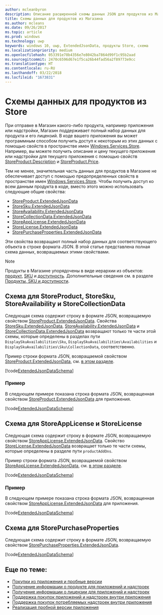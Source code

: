 ```yaml
---
author: mcleanbyron
description: Описание расширенной схемы данных JSON для продуктов из Магазина в пространстве имен Windows.Services.Store.
title: Схемы данных для продуктов из Магазина
ms.author: mcleans
ms.date: 09/26/2017
ms.topic: article
ms.prod: windows
ms.technology: uwp
keywords: windows 10, uwp, ExtendedJsonData, продукты Store, схема
ms.localizationpriority: medium
ms.openlocfilehash: 053391e78b4356e7e8042ba7864d99f1c95b2aad
ms.sourcegitcommit: 2470c6596d67e1f5ca26b44fad56a2f89773e9cc
ms.translationtype: HT
ms.contentlocale: ru-RU
ms.lasthandoff: 03/22/2018
ms.locfileid: "1673831"
---
```

# <a name="data-schemas-for-store-products"></a>Схемы данных для продуктов из Store

При отправке в Магазин какого-либо продукта, например приложения или надстройки, Магазин поддерживает полный набор данных для продукта и его лицензий. В коде вашего приложения вы может программным способом получить доступ к некоторым из этих данных с помощью свойств в пространстве имен [Windows.Services.Store](https://msdn.microsoft.com/library/windows/apps/windows.services.store.aspx). Например, вы можете получить описание и цену текущего приложения или надстройки для текущего приложения с помощью свойств [StoreProduct.Description](https://docs.microsoft.com/uwp/api/windows.services.store.storeproduct.Description) и [StoreProduct.Price](https://docs.microsoft.com/uwp/api/windows.services.store.storeproduct.Price).

Тем не менее, значительная часть данных для продуктов в Магазине не обеспечивает доступ с помощью предопределенных свойств в пространстве имен [Windows.Services.Store](https://msdn.microsoft.com/library/windows/apps/windows.services.store.aspx). Чтобы получить доступ ко всем данным продукта в коде, вместо этого можно использовать следующие общие свойства:

* [StoreProduct.ExtendedJsonData](https://docs.microsoft.com/uwp/api/windows.services.store.storeproduct.ExtendedJsonData)
* [StoreSku.ExtendedJsonData](https://docs.microsoft.com/uwp/api/windows.services.store.storesku.ExtendedJsonData)
* [StoreAvailability.ExtendedJsonData](https://docs.microsoft.com/uwp/api/windows.services.store.storeavailability.ExtendedJsonData)
*   [StoreCollectionData.ExtendedJsonData](https://docs.microsoft.com/uwp/api/windows.services.store.storecollectiondata.ExtendedJsonData)
*   [StoreAppLicense.ExtendedJsonData](https://docs.microsoft.com/uwp/api/windows.services.store.storeapplicense.ExtendedJsonData)
* [StoreLicense.ExtendedJsonData](https://docs.microsoft.com/uwp/api/windows.services.store.storelicense.ExtendedJsonData)
*   [StorePurchaseProperties.ExtendedJsonData](https://docs.microsoft.com/uwp/api/windows.services.store.storepurchaseproperties.ExtendedJsonData)

Эти свойства возвращают полный набор данных для соответствующего объекта в строке формата JSON. В этой статье представлена полная схема данных, возвращаемых этими свойствами.

> [!NOTE]
> Продукты в Магазине упорядочены в виде иерархии из объектов: [продукт](https://docs.microsoft.com/uwp/api/windows.services.store.storeproduct), [SKU](https://docs.microsoft.com/uwp/api/windows.services.store.storesku) и [доступность](https://docs.microsoft.com/uwp/api/windows.services.store.storeavailability). Дополнительные сведения см. в разделе [Продукты, SKU и доступности](in-app-purchases-and-trials.md#products-skus).

## <a name="schema-for-storeproduct-storesku-storeavailability-and-storecollectiondata"></a>Схема для StoreProduct, StoreSku, StoreAvailability и StoreCollectionData

Следующая схема содержит строку в формате JSON, возвращаемую свойством [StoreProduct.ExtendedJsonData](https://docs.microsoft.com/uwp/api/windows.services.store.storeproduct.ExtendedJsonData). Свойства [StoreSku.ExtendedJsonData](https://docs.microsoft.com/uwp/api/windows.services.store.storesku.ExtendedJsonData), [StoreAvailability.ExtendedJsonData](https://docs.microsoft.com/uwp/api/windows.services.store.storeavailability.ExtendedJsonData) и [StoreCollectionData.ExtendedJsonData](https://docs.microsoft.com/uwp/api/windows.services.store.storecollectiondata.ExtendedJsonData) возвращают только те части этой схемы, которые определены в разделах пути ```DisplaySkuAvailabilities\Sku```, ```DisplaySkuAvailabilities\Availabilities``` и ```DisplaySkuAvailabilities\Sku\CollectionData```, соответственно.

Пример строки формата JSON, возвращаемой свойством [StoreProduct.ExtendedJsonData](https://docs.microsoft.com/uwp/api/windows.services.store.storeproduct.ExtendedJsonData), см. [в этом разделе](#product-example).

[!code[ExtendedJsonDataSchema](./code/InAppPurchasesAndLicenses_RS1/json/StoreProduct.ExtendedJsonData.json#L1-L729)]

<span id="product-example" />

### <a name="example"></a>Пример

В следующем примере показана строка формата JSON, возвращенная свойством [StoreProduct.ExtendedJsonData](https://docs.microsoft.com/uwp/api/windows.services.store.storeproduct.ExtendedJsonData) для приложения.

[!code[ExtendedJsonDataSchema](./code/InAppPurchasesAndLicenses_RS1/json/StoreProduct.ExtendedJsonDataExample.json#L1-L268)]

## <a name="schema-for-storeapplicense-and-storelicense"></a>Схема для StoreAppLicense и StoreLicense

Следующая схема содержит строку в формате JSON, возвращаемую свойством [StoreAppLicense.ExtendedJsonData](https://docs.microsoft.com/uwp/api/windows.services.store.storeapplicense.ExtendedJsonData). Свойство [StoreLicense.ExtendedJsonData](https://docs.microsoft.com/uwp/api/windows.services.store.storelicense.ExtendedJsonData) возвращает только те части схемы, которые определены в разделе пути ```productAddOns```.

Пример строки формата JSON, возвращаемой свойством [StoreAppLicense.ExtendedJsonData](https://docs.microsoft.com/uwp/api/windows.services.store.storeapplicense.ExtendedJsonData), см. [в этом разделе](#license-example).

[!code[ExtendedJsonDataSchema](./code/InAppPurchasesAndLicenses_RS1/json/StoreAppLicense.ExtendedJsonData.json#L1-L80)]

<span id="license-example" />

### <a name="example"></a>Пример

В следующем примере показана строка формата JSON, возвращенная свойством [StoreAppLicense.ExtendedJsonData](https://docs.microsoft.com/uwp/api/windows.services.store.storeapplicense.ExtendedJsonData) для приложения.

[!code[ExtendedJsonDataSchema](./code/InAppPurchasesAndLicenses_RS1/json/StoreAppLicense.ExtendedJsonDataExample.json#L1-L28)]

## <a name="schema-for-storepurchaseproperties"></a>Схема для StorePurchaseProperties

Следующая схема содержит строку в формате JSON, возвращаемую свойством [StorePurchaseProperties.ExtendedJsonData](https://docs.microsoft.com/uwp/api/windows.services.store.storepurchaseproperties.ExtendedJsonData).

[!code[ExtendedJsonDataSchema](./code/InAppPurchasesAndLicenses_RS1/json/StorePurchaseProperties.ExtendedJsonData.json#L1-L12)]

## <a name="related-topics"></a>Еще по теме:

* [Покупки из приложения и пробные версии](in-app-purchases-and-trials.md)
* [Получение информации о продукте для приложений и надстроек](get-product-info-for-apps-and-add-ons.md)
* [Получение информации о лицензии для приложений и надстроек](get-license-info-for-apps-and-add-ons.md)
* [Поддержка покупок приложений и надстроек внутри приложения](enable-in-app-purchases-of-apps-and-add-ons.md)
* [Поддержка покупок потребляемых надстроек внутри приложения](enable-consumable-add-on-purchases.md)
* [Реализация пробной версии приложения](implement-a-trial-version-of-your-app.md)
